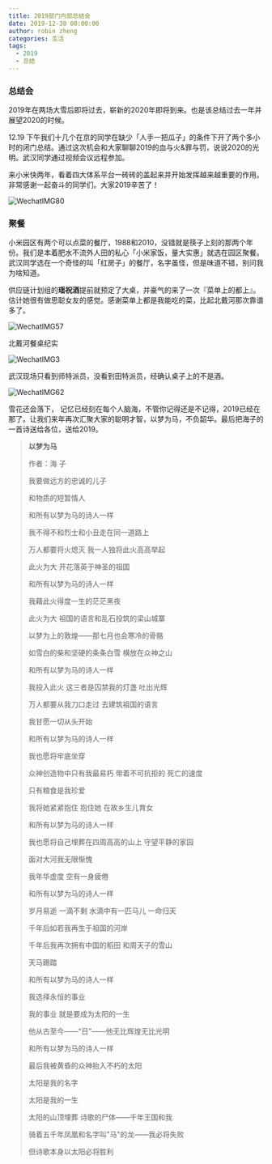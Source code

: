 ```yaml
---
title: 2019部门内部总结会
date: 2019-12-30 00:00:00
author: robin zheng
categories: 生活
tags:
  - 2019
  - 总结
---
```

### 总结会

2019年在两场大雪后即将过去，崭新的2020年即将到来。也是该总结过去一年并展望2020的时候。

12.19 下午我们十几个在京的同学在缺少「人手一把瓜子」的条件下开了两个多小时的闭门总结。通过这次机会和大家聊聊2019的血与火&罪与罚，说说2020的光明。武汉同学通过视频会议远程参加。

来小米快两年，看着四大体系平台一砖砖的盖起来并开始发挥越来越重要的作用。非常感谢一起奋斗的同学们。大家2019辛苦了！

![WechatIMG80](https://raw.githubusercontent.com/zhengr/zhengr.github.io/master/assets/images/WechatIMG80.jpeg)

### 聚餐

小米园区有两个可以点菜的餐厅，1988和2010，没错就是筷子上刻的那两个年份。我们是本着肥水不流外人田的私心「小米家饭，量大实惠」就选在园区聚餐。武汉同学选在一个奇怪的叫「红房子」的餐厅，名字虽怪，但是味道不错，别问我为啥知道。

供应链计划组的**瑶祝酒**提前就预定了大桌，并豪气的来了一次『菜单上的都上』。估计她很有做思聪女友的感觉。感谢菜单上都是我能吃的菜，比起北戴河那次靠谱多了。

![WechatIMG57](https://raw.githubusercontent.com/zhengr/zhengr.github.io/master/assets/images/WechatIMG57.jpeg)

北戴河餐桌纪实

![WechatIMG3](https://raw.githubusercontent.com/zhengr/zhengr.github.io/master/assets/images/WechatIMG3.jpeg)

武汉现场只看到师特派员，没看到田特派员，经确认桌子上的不是酒。

![WechatIMG62](https://raw.githubusercontent.com/zhengr/zhengr.github.io/master/assets/images/WechatIMG62.jpeg)

雪花还会落下， 记忆已经刻在每个人脑海，不管你记得还是不记得，2019已经在那了。让我们来年再次汇聚大家的聪明才智，以梦为马，不负韶华。最后把海子的一首诗送给各位，送给2019。

> **以梦为马**
>
> 作者：海 子
>
> 我要做远方的忠诚的儿子
>
> 和物质的短暂情人
>
> 和所有以梦为马的诗人一样
>
> 我不得不和烈士和小丑走在同一道路上
>
> 万人都要将火熄灭 我一人独将此火高高举起
>
> 此火为大 开花落英于神圣的祖国
>
> 和所有以梦为马的诗人一样
>
> 我藉此火得度一生的茫茫黑夜
>
> 此火为大 祖国的语言和乱石投筑的梁山城寨
>
> 以梦为上的敦煌——那七月也会寒冷的骨骼
>
> 如雪白的柴和坚硬的条条白雪 横放在众神之山
>
> 和所有以梦为马的诗人一样
>
> 我投入此火 这三者是囚禁我的灯盏 吐出光辉
>
> 万人都要从我刀口走过 去建筑祖国的语言
>
> 我甘愿一切从头开始
>
> 和所有以梦为马的诗人一样
>
> 我也愿将牢底坐穿
>
> 众神创造物中只有我最易朽 带着不可抗拒的 死亡的速度
>
> 只有粮食是我珍爱
>
> 我将她紧紧抱住 抱住她 在故乡生儿育女
>
> 和所有以梦为马的诗人一样
>
> 我也愿将自己埋葬在四周高高的山上 守望平静的家园
>
> 面对大河我无限惭愧
>
> 我年华虚度 空有一身疲倦
>
> 和所有以梦为马的诗人一样
>
> 岁月易逝 一滴不剩 水滴中有一匹马儿 一命归天
>
> 千年后如若我再生于祖国的河岸
>
> 千年后我再次拥有中国的稻田 和周天子的雪山
>
> 天马踢踏
>
> 和所有以梦为马的诗人一样
>
> 我选择永恒的事业
>
> 我的事业 就是要成为太阳的一生
>
> 他从古至今——“日”——他无比辉煌无比光明
>
> 和所有以梦为马的诗人一样
>
> 最后我被黄昏的众神抬入不朽的太阳
>
> 太阳是我的名字
>
> 太阳是我的一生
>
> 太阳的山顶埋葬 诗歌的尸体——千年王国和我
>
> 骑着五千年凤凰和名字叫"马"的龙——我必将失败
>
> 但诗歌本身以太阳必将胜利
